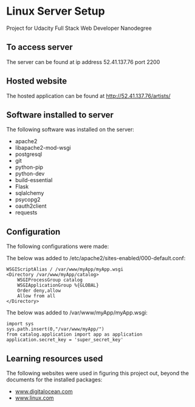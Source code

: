 Linux Server Setup  
=============
Project for Udacity Full Stack Web Developer Nanodegree

## To access server
  
The server can be found at ip address 52.41.137.76 port 2200  

## Hosted website   

The hosted application can be found at http://52.41.137.76/artists/  

## Software installed to server    

The following software was installed on the server:  

* apache2  
* libapache2-mod-wsgi  
* postgresql  
* git  
* python-pip  
* python-dev  
* build-essential
* Flask  
* sqlalchemy  
* psycopg2  
* oauth2client  
* requests  

## Configuration  

The following configurations were made:

The below was added to /etc/apache2/sites-enabled/000-default.conf:  
```
WSGIScriptAlias / /var/www/myApp/myApp.wsgi  
<Directory /var/www/myApp/catalog>  
    WSGIProcessGroup catalog  
    WSGIApplicationGroup %{GLOBAL}  
    Order deny,allow  
    Allow from all  
</Directory>  
```
        
The below was added to /var/www/myApp/myApp.wsgi:
```
import sys  
sys.path.insert(0,"/var/www/myApp/")  
from catalog.application import app as application  
application.secret_key = 'super_secret_key'
```

## Learning resources used  

The following websites were used in figuring this project out, beyond the documents for the installed packages:  
* www.digitalocean.com
* www.linux.com  


